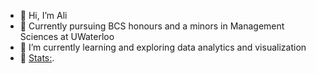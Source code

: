 - 👋 Hi, I’m Ali
- 👀 Currently pursuing BCS honours and a minors in Management Sciences at UWaterloo
- 🌱 I’m currently learning and exploring data analytics and visualization
- 💞️ [Stats:](https://github.com/ali765605/github-readme-stats).


<!---
ali765605/ali765605 is a ✨ special ✨ repository because its `README.md` (this file) appears on your GitHub profile.
You can click the Preview link to take a look at your changes.
--->
